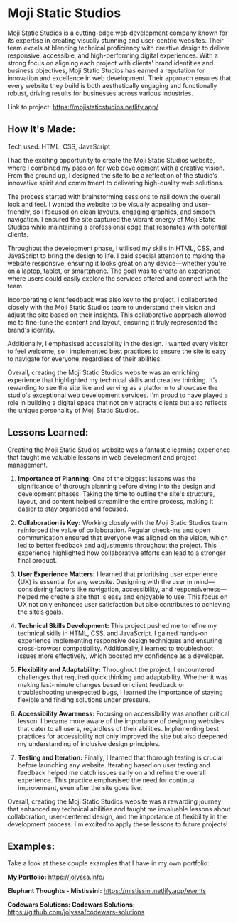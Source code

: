 # Moji Static Studios
Moji Static Studios is a cutting-edge web development company known for its expertise in creating visually stunning and user-centric websites. Their team excels at blending technical proficiency with creative design to deliver responsive, accessible, and high-performing digital experiences. With a strong focus on aligning each project with clients' brand identities and business objectives, Moji Static Studios has earned a reputation for innovation and excellence in web development. Their approach ensures that every website they build is both aesthetically engaging and functionally robust, driving results for businesses across various industries.

Link to project: https://mojistaticstudios.netlify.app/


## How It's Made:
Tech used: HTML, CSS, JavaScript

I had the exciting opportunity to create the Moji Static Studios website, where I combined my passion for web development with a creative vision. From the ground up, I designed the site to be a reflection of the studio’s innovative spirit and commitment to delivering high-quality web solutions.

The process started with brainstorming sessions to nail down the overall look and feel. I wanted the website to be visually appealing and user-friendly, so I focused on clean layouts, engaging graphics, and smooth navigation. I ensured the site captured the vibrant energy of Moji Static Studios while maintaining a professional edge that resonates with potential clients.

Throughout the development phase, I utilised my skills in HTML, CSS, and JavaScript to bring the design to life. I paid special attention to making the website responsive, ensuring it looks great on any device—whether you're on a laptop, tablet, or smartphone. The goal was to create an experience where users could easily explore the services offered and connect with the team.

Incorporating client feedback was also key to the project. I collaborated closely with the Moji Static Studios team to understand their vision and adjust the site based on their insights. This collaborative approach allowed me to fine-tune the content and layout, ensuring it truly represented the brand's identity.

Additionally, I emphasised accessibility in the design. I wanted every visitor to feel welcome, so I implemented best practices to ensure the site is easy to navigate for everyone, regardless of their abilities.

Overall, creating the Moji Static Studios website was an enriching experience that highlighted my technical skills and creative thinking. It’s rewarding to see the site live and serving as a platform to showcase the studio's exceptional web development services. I'm proud to have played a role in building a digital space that not only attracts clients but also reflects the unique personality of Moji Static Studios.

## Lessons Learned:
Creating the Moji Static Studios website was a fantastic learning experience that taught me valuable lessons in web development and project management.

1. **Importance of Planning:** One of the biggest lessons was the significance of thorough planning before diving into the design and development phases. Taking the time to outline the site's structure, layout, and content helped streamline the entire process, making it easier to stay organised and focused.

2. **Collaboration is Key:** Working closely with the Moji Static Studios team reinforced the value of collaboration. Regular check-ins and open communication ensured that everyone was aligned on the vision, which led to better feedback and adjustments throughout the project. This experience highlighted how collaborative efforts can lead to a stronger final product.

3. **User Experience Matters:** I learned that prioritising user experience (UX) is essential for any website. Designing with the user in mind—considering factors like navigation, accessibility, and responsiveness—helped me create a site that is easy and enjoyable to use. This focus on UX not only enhances user satisfaction but also contributes to achieving the site’s goals.

4. **Technical Skills Development:** This project pushed me to refine my technical skills in HTML, CSS, and JavaScript. I gained hands-on experience implementing responsive design techniques and ensuring cross-browser compatibility. Additionally, I learned to troubleshoot issues more effectively, which boosted my confidence as a developer.

5. **Flexibility and Adaptability:** Throughout the project, I encountered challenges that required quick thinking and adaptability. Whether it was making last-minute changes based on client feedback or troubleshooting unexpected bugs, I learned the importance of staying flexible and finding solutions under pressure.

6. **Accessibility Awareness:** Focusing on accessibility was another critical lesson. I became more aware of the importance of designing websites that cater to all users, regardless of their abilities. Implementing best practices for accessibility not only improved the site but also deepened my understanding of inclusive design principles.

7. **Testing and Iteration:** Finally, I learned that thorough testing is crucial before launching any website. Iterating based on user testing and feedback helped me catch issues early on and refine the overall experience. This practice emphasised the need for continual improvement, even after the site goes live.

Overall, creating the Moji Static Studios website was a rewarding journey that enhanced my technical abilities and taught me invaluable lessons about collaboration, user-centered design, and the importance of flexibility in the development process. I'm excited to apply these lessons to future projects!

## Examples:

Take a look at these couple examples that I have in my own portfolio:

**My Portfolio:** https://jolyssa.info/

**Elephant Thoughts - Mistissini:** https://mistissini.netlify.app/events

**Codewars Solutions: Codewars Solutions:** https://github.com/jolyssa/codewars-solutions


